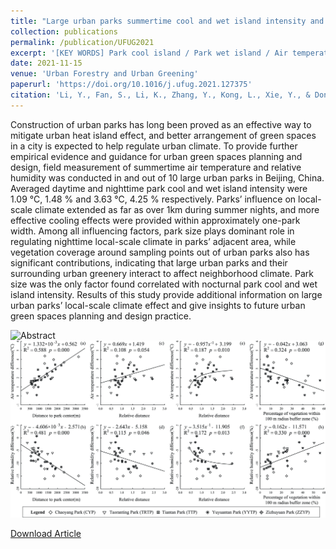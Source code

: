 ```yaml
---
title: "Large urban parks summertime cool and wet island intensity and its influencing factors in Beijing, China"
collection: publications
permalink: /publication/UFUG2021
excerpt: '[KEY WORDS] Park cool island / Park wet island / Air temperature / Relative humidity / Urban green space]'
date: 2021-11-15
venue: 'Urban Forestry and Urban Greening'
paperurl: 'https://doi.org/10.1016/j.ufug.2021.127375'
citation: 'Li, Y., Fan, S., Li, K., Zhang, Y., Kong, L., Xie, Y., & Dong, L. (2021). Large urban parks summertime cool and wet island intensity and its influencing factors in Beijing, China. Urban Forestry & Urban Greening, 65, 127375.'
---
```

Construction of urban parks has long been proved as an effective way to mitigate urban heat island effect, and better arrangement of green spaces in a city is expected to help regulate urban climate. To provide further empirical evidence and guidance for urban green spaces planning and design, field measurement of summertime air temperature and relative humidity was conducted in and out of 10 large urban parks in Beijing, China. Averaged daytime and nighttime park cool and wet island intensity were 1.09 ℃, 1.48 % and 3.63 ℃, 4.25 % respectively. Parks’ influence on local-scale climate extended as far as over 1km during summer nights, and more effective cooling effects were provided within approximately one-park width. Among all influencing factors, park size plays dominant role in regulating nighttime local-scale climate in parks’ adjacent area, while vegetation coverage around sampling points out of urban parks also has significant contributions, indicating that large urban parks and their surrounding urban greenery interact to affect neighborhood climate. Park size was the only factor found correlated with nocturnal park cool and wet island intensity. Results of this study provide additional information on large urban parks’ local-scale climate effect and give insights to future urban green spaces planning and design practice.

![Abstract](/images/UFUG2021.jpg)
![Fig](/images/UFUG2021-2.jpg)

[Download Article](http://yilun595.github.io/files/UFUG2021.pdf)